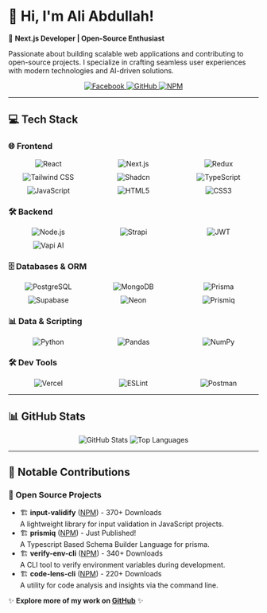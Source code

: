 # 👋 Hi, I'm Ali Abdullah!

🚀 **Next.js Developer | Open-Source Enthusiast**

Passionate about building scalable web applications and contributing to open-source projects. I specialize in crafting seamless user experiences with modern technologies and AI-driven solutions.

<div align="center">
  <a href="https://facebook.com/A">
    <img src="https://img.shields.io/badge/Facebook-%231877F2.svg?style=flat-square&logo=Facebook&logoColor=white" alt="Facebook"/>
  </a>
  <a href="https://github.com/AliAbdullah0">
    <img src="https://img.shields.io/badge/GitHub-%23181717.svg?style=flat-square&logo=github&logoColor=white" alt="GitHub"/>
  </a>
  <a href="https://www.npmjs.com/~zedento">
    <img src="https://img.shields.io/badge/NPM-%23CB3837.svg?style=flat-square&logo=npm&logoColor=white" alt="NPM"/>
  </a>
</div>

---

## 💻 Tech Stack

### 🌐 Frontend
<div style="display: grid; grid-template-columns: repeat(3, 1fr); gap: 10px; justify-items: center;">
  <img src="https://img.shields.io/badge/React-%2320232a.svg?style=flat-square&logo=react&logoColor=%2361DAFB" alt="React"/>
  <img src="https://img.shields.io/badge/Next.js-black?style=flat-square&logo=next.js&logoColor=white" alt="Next.js"/>
  <img src="https://img.shields.io/badge/Redux-%23593d88.svg?style=flat-square&logo=redux&logoColor=white" alt="Redux"/>
  <img src="https://img.shields.io/badge/Tailwind_CSS-%2338B2AC.svg?style=flat-square&logo=tailwind-css&logoColor=white" alt="Tailwind CSS"/>
  <img src="https://img.shields.io/badge/Shadcn-%23000000.svg?style=flat-square&logo=shadcn&logoColor=white" alt="Shadcn"/>
  <img src="https://img.shields.io/badge/TypeScript-%23007ACC.svg?style=flat-square&logo=typescript&logoColor=white" alt="TypeScript"/>
  <img src="https://img.shields.io/badge/JavaScript-%23F7DF1E.svg?style=flat-square&logo=javascript&logoColor=black" alt="JavaScript"/>
  <img src="https://img.shields.io/badge/HTML5-%23E34F26.svg?style=flat-square&logo=html5&logoColor=white" alt="HTML5"/>
  <img src="https://img.shields.io/badge/CSS3-%231572B6.svg?style=flat-square&logo=css3&logoColor=white" alt="CSS3"/>
</div>

### 🛠 Backend
<div style="display: grid; grid-template-columns: repeat(3, 1fr); gap: 10px; justify-items: center;">
  <img src="https://img.shields.io/badge/Node.js-6DA55F?style=flat-square&logo=node.js&logoColor=white" alt="Node.js"/>
  <img src="https://img.shields.io/badge/Strapi-%232E7EEA.svg?style=flat-square&logo=strapi&logoColor=white" alt="Strapi"/>
  <img src="https://img.shields.io/badge/JWT-%23000000.svg?style=flat-square&logo=JSON%20web%20tokens&logoColor=white" alt="JWT"/>
  <img src="https://img.shields.io/badge/Vapi_AI-%23000000.svg?style=flat-square&logo=v toasted-ai&logoColor=white" alt="Vapi AI"/>
</div>

### 🗄️ Databases & ORM
<div style="display: grid; grid-template-columns: repeat(3, 1fr); gap: 10px; justify-items: center;">
  <img src="https://img.shields.io/badge/PostgreSQL-%23316192.svg?style=flat-square&logo=postgresql&logoColor=white" alt="PostgreSQL"/>
  <img src="https://img.shields.io/badge/MongoDB-%234ea94b.svg?style=flat-square&logo=mongodb&logoColor=white" alt="MongoDB"/>
  <img src="https://img.shields.io/badge/Prisma-1B222D?style=flat-square&logo=prisma&logoColor=white" alt="Prisma"/>
  <img src="https://img.shields.io/badge/Supabase-3ECF8E?style=flat-square&logo=supabase&logoColor=white" alt="Supabase"/>
  <img src="https://img.shields.io/badge/Neon-00D8FF?style=flat-square&logo=neon&logoColor=black" alt="Neon"/>
  <img src="https://img.shields.io/badge/Prismic?style=flat-square&logo=neon&logoColor=black" alt="Prismiq"/>
</div>

### 📊 Data & Scripting
<div style="display: grid; grid-template-columns: repeat(3, 1fr); gap: 10px; justify-items: center;">
  <img src="https://img.shields.io/badge/Python-3670A0?style=flat-square&logo=python&logoColor=ffdd54" alt="Python"/>
  <img src="https://img.shields.io/badge/Pandas-%23150458.svg?style=flat-square&logo=pandas&logoColor=white" alt="Pandas"/>
  <img src="https://img.shields.io/badge/NumPy-%23013243.svg?style=flat-square&logo=numpy&logoColor=white" alt="NumPy"/>
</div>

### 🛠 Dev Tools
<div style="display: grid; grid-template-columns: repeat(3, 1fr); gap: 10px; justify-items: center;">
  <img src="https://img.shields.io/badge/Vercel-%23000000.svg?style=flat-square&logo=vercel&logoColor=white" alt="Vercel"/>
  <img src="https://img.shields.io/badge/ESLint-4B3263?style=flat-square&logo=eslint&logoColor=white" alt="ESLint"/>
  <img src="https://img.shields.io/badge/Postman-FF6C37?style=flat-square&logo=postman&logoColor=white" alt="Postman"/>
</div>

---

## 📊 GitHub Stats

<div align="center">
  <img src="https://github-readme-stats.vercel.app/api?username=AliAbdullah0&show_icons=true&theme=transparent" alt="GitHub Stats"/>
  <img src="https://github-readme-stats.vercel.app/api/top-langs/?username=AliAbdullah0&layout=compact&theme=transparent" alt="Top Languages"/>
</div>

---

## 📌 Notable Contributions

### 🚀 Open Source Projects
- 🏗 **input-validify** ([NPM](https://www.npmjs.com/package/input-validify)) - 370+ Downloads  
  A lightweight library for input validation in JavaScript projects.
- 🏗 **prismiq** ([NPM](https://www.npmjs.com/package/prismiq)) - Just Published!  
  A Typescript Based Schema Builder Language for prisma.
- 🏗 **verify-env-cli** ([NPM](https://www.npmjs.com/package/verify-env-cli)) - 340+ Downloads  
  A CLI tool to verify environment variables during development.
- 🏗 **code-lens-cli** ([NPM](https://www.npmjs.com/package/code-lens-cli)) - 220+ Downloads  
  A utility for code analysis and insights via the command line.

✨ **Explore more of my work on [GitHub](https://github.com/AliAbdullah0)** ✨
